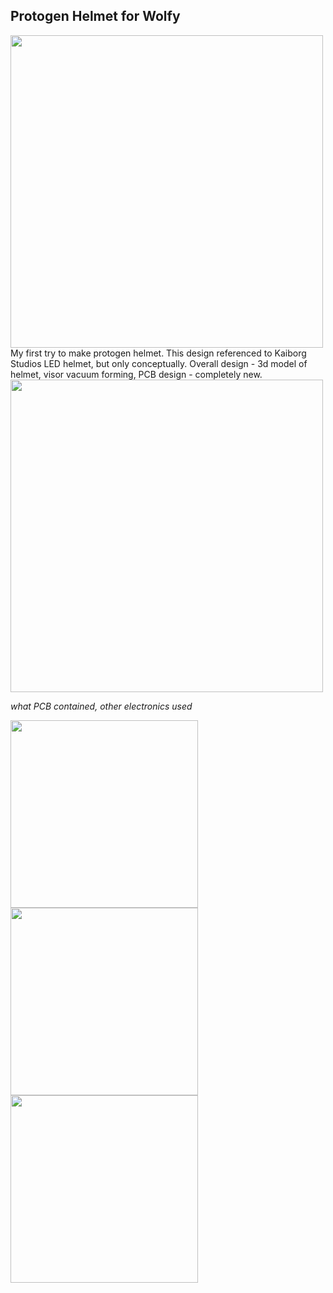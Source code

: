 ## Protogen Helmet for Wolfy
<img src="https://user-images.githubusercontent.com/21167984/196178184-4e6acc0e-b9c7-4cb7-bc0d-e761cb268f9f.png" width="500">
My first try to make protogen helmet. This design referenced to Kaiborg Studios LED helmet, but only conceptually. Overall design - 3d model of helmet, visor vacuum forming, PCB design - completely new. 

<img src="https://user-images.githubusercontent.com/21167984/196178197-e37d07f1-d4d0-4249-b54b-4c508cb05955.png" width="500">

*what PCB contained, other electronics used*

<img src="https://user-images.githubusercontent.com/21167984/196204637-a557db63-ee93-4fd9-bff2-288332b79b70.png" width="300">
<img src="https://user-images.githubusercontent.com/21167984/196204613-7b80b0b3-39d9-4c90-9572-fa7137880be7.PNG" width="300">
<img src="https://user-images.githubusercontent.com/21167984/196204624-5fd44b5c-946c-4a75-af00-d598349d31a6.png" width="300">
